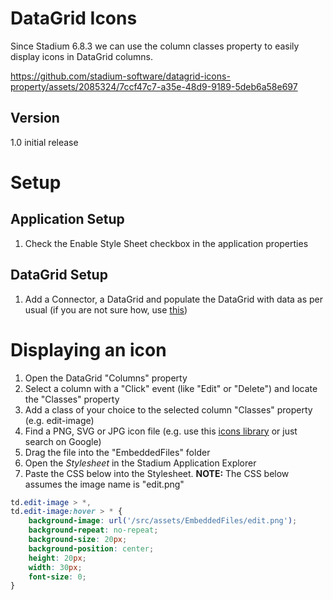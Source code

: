 # DataGrid Icons

Since Stadium 6.8.3 we can use the column classes property to easily display icons in DataGrid columns. 

https://github.com/stadium-software/datagrid-icons-property/assets/2085324/7ccf47c7-a35e-48d9-9189-5deb6a58e697

## Version
1.0 initial release

# Setup

## Application Setup
1. Check the Enable Style Sheet checkbox in the application properties

## DataGrid Setup

1. Add a Connector, a DataGrid and populate the DataGrid with data as per usual (if you are not sure how, use [this](https://github.com/stadium-software/samples-database))

# Displaying an icon

1. Open the DataGrid "Columns" property
2. Select a column with a "Click" event (like "Edit" or "Delete") and locate the "Classes" property
3. Add a class of your choice to the selected column "Classes" property (e.g. edit-image)
4. Find a PNG, SVG or JPG icon file (e.g. use this [icons library](https://icones.js.org/collection/all) or just search on Google)
5. Drag the file into the "EmbeddedFiles" folder
6. Open the _Stylesheet_ in the Stadium Application Explorer
7. Paste the CSS below into the Stylesheet. **NOTE:** The CSS below assumes the image name is "edit.png"

```css
td.edit-image > *,
td.edit-image:hover > * {
    background-image: url('/src/assets/EmbeddedFiles/edit.png');
    background-repeat: no-repeat;
    background-size: 20px;
    background-position: center;
    height: 20px;
    width: 30px;
    font-size: 0;
}
```
